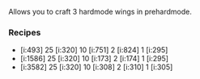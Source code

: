 Allows you to craft 3 hardmode wings in prehardmode.

### Recipes
- [i:493] 25 [i:320] 10 [i:751] 2 [i:824] 1 [i:295]
- [i:1586] 25 [i:320] 10 [i:173] 2 [i:174] 1 [i:295]
- [i:3582] 25 [i:320] 10 [i:308] 2 [i:310] 1 [i:305]
